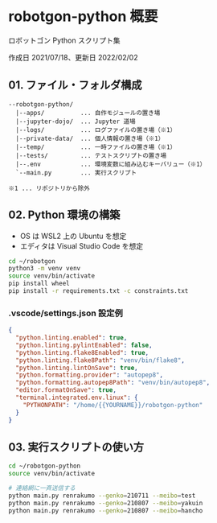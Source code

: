 # robotgon-python 概要

ロボットゴン Python スクリプト集

作成日 2021/07/18、更新日 2022/02/02

## 01. ファイル・フォルダ構成

```text
--robotgon-python/
  |--apps/          ... 自作モジュールの置き場
  |--jupyter-dojo/  ... Jupyter 道場
  |--logs/          ... ログファイルの置き場（※1）
  |--private-data/  ... 個人情報の置き場（※1）
  |--temp/          ... 一時ファイルの置き場（※1）
  |--tests/         ... テストスクリプトの置き場
  |--.env           ... 環境変数に組み込むキーバリュー（※1）
  `--main.py        ... 実行スクリプト

※1 ... リポジトリから除外
```

## 02. Python 環境の構築

- OS は WSL2 上の Ubuntu を想定
- エディタは Visual Studio Code を想定

```bash
cd ~/robotgon
python3 -m venv venv
source venv/bin/activate
pip install wheel
pip install -r requirements.txt -c constraints.txt
```

### .vscode/settings.json 設定例

```json
{
  "python.linting.enabled": true,
  "python.linting.pylintEnabled": false,
  "python.linting.flake8Enabled": true,
  "python.linting.flake8Path": "venv/bin/flake8",
  "python.linting.lintOnSave": true,
  "python.formatting.provider": "autopep8",
  "python.formatting.autopep8Path": "venv/bin/autopep8",
  "editor.formatOnSave": true,
  "terminal.integrated.env.linux": {
    "PYTHONPATH": "/home/{{YOURNAME}}/robotgon-python"
  }
}
```

## 03. 実行スクリプトの使い方

```bash
cd ~/robotgon-python
source venv/bin/activate

# 連絡網に一斉送信する
python main.py renrakumo --genko=210711 --meibo=test
python main.py renrakumo --genko=210807 --meibo=yakuin
python main.py renrakumo --genko=210807 --meibo=hancho
```
